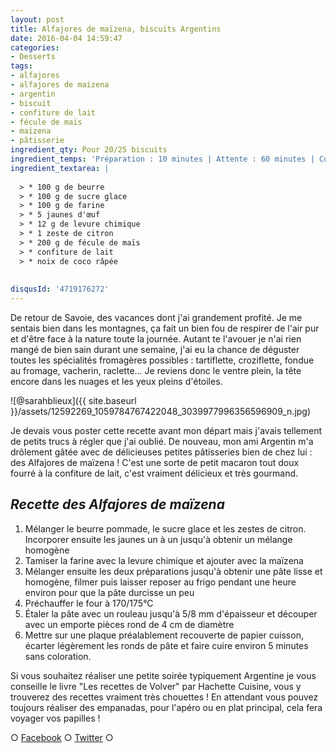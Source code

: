 ```yaml
---
layout: post
title: Alfajores de maïzena, biscuits Argentins
date: 2016-04-04 14:59:47
categories: 
- Desserts
tags: 
- alfajores
- alfajores de maizena
- argentin
- biscuit
- confiture de lait
- fécule de maïs
- maizena
- pâtisserie
ingredient_qty: Pour 20/25 biscuits
ingredient_temps: 'Préparation : 10 minutes | Attente : 60 minutes | Cuisson: 5 minutes'
ingredient_textarea: |
  
  > * 100 g de beurre
  > * 100 g de sucre glace
  > * 100 g de farine
  > * 5 jaunes d'œuf
  > * 12 g de levure chimique
  > * 1 zeste de citron
  > * 200 g de fécule de maïs
  > * confiture de lait
  > * noix de coco râpée
  
  
disqusId: '4719176272'
---
```


De retour de Savoie, des vacances dont j'ai grandement profité. Je me sentais bien dans les montagnes, ça fait un bien fou de respirer de l'air pur et d'être face à la nature toute la journée. Autant te l'avouer je n'ai rien mangé de bien sain durant une semaine, j'ai eu la chance de déguster toutes les spécialités fromagères possibles : tartiflette, croziflette, fondue au fromage, vacherin, raclette... Je reviens donc le ventre plein, la tête encore dans les nuages et les yeux pleins d'étoiles.

![@sarahblieux]({{ site.baseurl }}/assets/12592269_1059784767422048_3039977996356596909_n.jpg)

Je devais vous poster cette recette avant mon départ mais j'avais tellement de petits trucs à régler que j'ai oublié. De nouveau, mon ami Argentin m'a drôlement gâtée avec de délicieuses petites pâtisseries bien de chez lui : des Alfajores de maïzena ! C'est une sorte de petit macaron tout doux fourré à la confiture de lait, c'est vraiment délicieux et très gourmand.

## **_Recette des Alfajores de maïzena_**

1.  Mélanger le beurre pommade, le sucre glace et les zestes de citron. Incorporer ensuite les jaunes un à un jusqu'à obtenir un mélange homogène
2.  Tamiser la farine avec la levure chimique et ajouter avec la maïzena
3.  Mélanger ensuite les deux préparations jusqu'à obtenir une pâte lisse et homogène, filmer puis laisser reposer au frigo pendant une heure environ pour que la pâte durcisse un peu
4.  Préchauffer le four à 170/175°C
5.  Étaler la pâte avec un rouleau jusqu'à 5/8 mm d'épaisseur et découper avec un emporte pièces rond de 4 cm de diamètre
6.  Mettre sur une plaque préalablement recouverte de papier cuisson, écarter légèrement les ronds de pâte et faire cuire environ 5 minutes sans coloration.

Si vous souhaitez réaliser une petite soirée typiquement Argentine je vous conseille le livre "Les recettes de Volver" par Hachette Cuisine, vous y trouverez des recettes vraiment très chouettes ! En attendant vous pouvez toujours réaliser des empanadas, pour l'apéro ou en plat principal, cela fera voyager vos papilles !

○ [Facebook](https://www.facebook.com/crokmou.blog) ○ [Twitter](https://twitter.com/Crokmou) ○